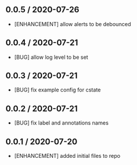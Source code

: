 ## 0.0.5 / 2020-07-26

* [ENHANCEMENT] allow alerts to be debounced

## 0.0.4 / 2020-07-21

* [BUG] allow log level to be set

## 0.0.3 / 2020-07-21

* [BUG] fix example config for cstate

## 0.0.2 / 2020-07-21

* [BUG] fix label and annotations names

## 0.0.1 / 2020-07-20

* [ENHANCEMENT] added initial files to repo
